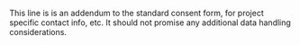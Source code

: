 This line is is an addendum to the standard consent form, for project specific contact info, etc. It should not promise any additional data handling considerations.
